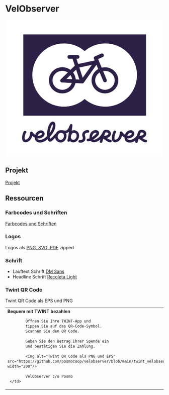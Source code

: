 # VelObserver 

<img src="https://github.com/posmocoop/spatial_future/blob/master/logo%20dunkel@6x.png?raw=true" width="500" />


## Projekt
[Projekt](https://github.com/posmocoop/spatial_future/blob/master/vobs.md)

## Ressourcen

### Farbcodes und Schriften
[Farbcodes und Schriften](https://github.com/posmocoop/velobserver/blob/main/VelObserver_Farben_und_Typo.pdf)

### Logos
Logos als [PNG, SVG, PDF](https://github.com/posmocoop/velobserver/blob/main/Logos.zip) zipped

### Schrift
- Lauftext Schrift [DM Sans](https://fonts.google.com/specimen/DM+Sans#about)  
- Headline Schrift [Recoleta Light](https://www.fontshop.com/families/recoleta/buy)  

### Twint QR Code
Twint QR Code als EPS und PNG

<table border="0" align="center" >
  <tr>
    <td>
      <b>Bequem mit TWINT bezahlen</b>
             
            Öffnen Sie Ihre TWINT-App und         
            tippen Sie auf das QR-Code-Symbol.                 
            Scannen Sie den QR Code.          
              
            Geben Sie den Betrag Ihrer Spende ein       
            und bestätigen Sie die Zahlung.      

            <img alt="Twint QR Code als PNG und EPS" src="https://github.com/posmocoop/velobserver/blob/main/twint_velobserver_qrcode.png" width="200"/>

            VelObserver c/o Posmo
     </td>
  </tr>
</table>
